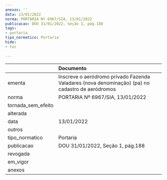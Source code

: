 ```yaml
---
anexos: ''
data: 13/01/2022
norma: PORTARIA Nº 6967/SIA, 13/01/2022
publicacao: DOU 31/01/2022, Seção 1, pág.188
tags:
- portaria
tipo_normatico: Portaria
hide: 
- toc 
 
---
```


|                    | Documento                                                                                        |
|:-------------------|:-------------------------------------------------------------------------------------------------|
| ementa             | Inscreve o aeródromo privado Fazenda Valadares (nova denominação) (pa) no cadastro de aeródromos |
| norma              | PORTARIA Nº 6967/SIA, 13/01/2022                                                                 |
| tornada_sem_efeito |                                                                                                  |
| alterada           |                                                                                                  |
| data               | 13/01/2022                                                                                       |
| outros             |                                                                                                  |
| tipo_normatico     | Portaria                                                                                         |
| publicacao         | DOU 31/01/2022, Seção 1, pág.188                                                                 |
| revogada           |                                                                                                  |
| em_vigor           |                                                                                                  |
| anexos             |                                                                                                  |
